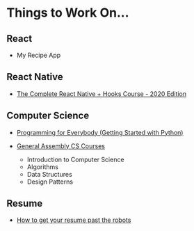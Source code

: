 # Things to Work On...

## React
* My Recipe App

## React Native
* [The Complete React Native + Hooks Course - 2020 Edition](https://www.udemy.com/course/the-complete-react-native-and-redux-course/learn)

## Computer Science
* [Programming for Everybody (Getting Started with Python)](https://www.coursera.org/learn/python/home/welcome)

* [General Assembly CS Courses](http://my.generalassemb.ly)
    * Introduction to Computer Science
    * Algorithms
    * Data Structures
    * Design Patterns

## Resume
* [How to get your resume past the robots](https://www.themuse.com/advice/beat-the-robots-how-to-get-your-resume-past-the-system-into-human-hands)
